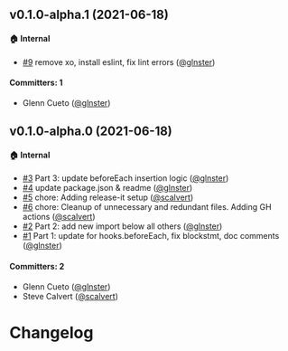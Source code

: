 ## v0.1.0-alpha.1 (2021-06-18)

#### :house: Internal
* [#9](https://github.com/babel-plugin-ember-test-metadata/babel-plugin-ember-test-metadata/pull/9) remove xo, install eslint, fix lint errors ([@glnster](https://github.com/glnster))

#### Committers: 1
- Glenn Cueto ([@glnster](https://github.com/glnster))


## v0.1.0-alpha.0 (2021-06-18)

#### :house: Internal

- [#3](https://github.com/babel-plugin-ember-test-metadata/babel-plugin-ember-test-metadata/pull/3) Part 3: update beforeEach insertion logic ([@glnster](https://github.com/glnster))
- [#4](https://github.com/babel-plugin-ember-test-metadata/babel-plugin-ember-test-metadata/pull/4) update package.json & readme ([@glnster](https://github.com/glnster))
- [#5](https://github.com/babel-plugin-ember-test-metadata/babel-plugin-ember-test-metadata/pull/5) chore: Adding release-it setup ([@scalvert](https://github.com/scalvert))
- [#6](https://github.com/babel-plugin-ember-test-metadata/babel-plugin-ember-test-metadata/pull/6) chore: Cleanup of unnecessary and redundant files. Adding GH actions ([@scalvert](https://github.com/scalvert))
- [#2](https://github.com/babel-plugin-ember-test-metadata/babel-plugin-ember-test-metadata/pull/2) Part 2: add new import below all others ([@glnster](https://github.com/glnster))
- [#1](https://github.com/babel-plugin-ember-test-metadata/babel-plugin-ember-test-metadata/pull/1) Part 1: update for hooks.beforeEach, fix blockstmt, doc comments ([@glnster](https://github.com/glnster))

#### Committers: 2

- Glenn Cueto ([@glnster](https://github.com/glnster))
- Steve Calvert ([@scalvert](https://github.com/scalvert))

# Changelog
